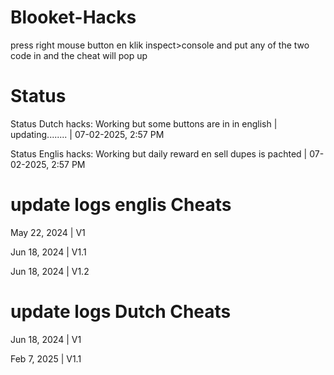 # Blooket-Hacks
press right mouse button en klik inspect>console and put any of the two code in and the cheat will pop up




# Status
Status Dutch hacks: Working but some buttons are in in english | updating........  | 07-02-2025, 2:57 PM

Status Englis hacks: Working but daily reward en sell dupes is pachted             | 07-02-2025, 2:57 PM
# update logs englis Cheats
May 22, 2024 | V1

Jun 18, 2024 | V1.1

Jun 18, 2024 | V1.2
# update logs Dutch Cheats
Jun 18, 2024 | V1

Feb 7, 2025  | V1.1

